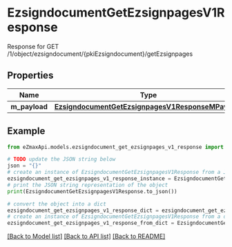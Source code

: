 # EzsigndocumentGetEzsignpagesV1Response

Response for GET /1/object/ezsigndocument/{pkiEzsigndocument}/getEzsignpages

## Properties

Name | Type | Description | Notes
------------ | ------------- | ------------- | -------------
**m_payload** | [**EzsigndocumentGetEzsignpagesV1ResponseMPayload**](EzsigndocumentGetEzsignpagesV1ResponseMPayload.md) |  | 

## Example

```python
from eZmaxApi.models.ezsigndocument_get_ezsignpages_v1_response import EzsigndocumentGetEzsignpagesV1Response

# TODO update the JSON string below
json = "{}"
# create an instance of EzsigndocumentGetEzsignpagesV1Response from a JSON string
ezsigndocument_get_ezsignpages_v1_response_instance = EzsigndocumentGetEzsignpagesV1Response.from_json(json)
# print the JSON string representation of the object
print(EzsigndocumentGetEzsignpagesV1Response.to_json())

# convert the object into a dict
ezsigndocument_get_ezsignpages_v1_response_dict = ezsigndocument_get_ezsignpages_v1_response_instance.to_dict()
# create an instance of EzsigndocumentGetEzsignpagesV1Response from a dict
ezsigndocument_get_ezsignpages_v1_response_from_dict = EzsigndocumentGetEzsignpagesV1Response.from_dict(ezsigndocument_get_ezsignpages_v1_response_dict)
```
[[Back to Model list]](../README.md#documentation-for-models) [[Back to API list]](../README.md#documentation-for-api-endpoints) [[Back to README]](../README.md)


